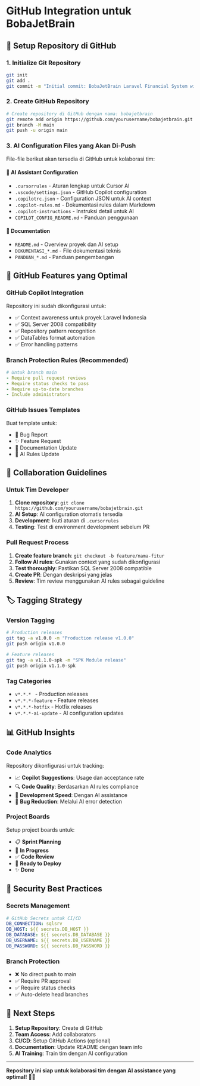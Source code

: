# GitHub Integration untuk BobaJetBrain

## 🚀 Setup Repository di GitHub

### 1. Initialize Git Repository
```bash
git init
git add .
git commit -m "Initial commit: BobaJetBrain Laravel Financial System with AI configuration"
```

### 2. Create GitHub Repository
```bash
# Create repository di GitHub dengan nama: bobajetbrain
git remote add origin https://github.com/yourusername/bobajetbrain.git
git branch -M main
git push -u origin main
```

### 3. AI Configuration Files yang Akan Di-Push

File-file berikut akan tersedia di GitHub untuk kolaborasi tim:

#### 🤖 AI Assistant Configuration
- `.cursorrules` - Aturan lengkap untuk Cursor AI
- `.vscode/settings.json` - GitHub Copilot configuration
- `.copilotrc.json` - Configuration JSON untuk AI context
- `.copilot-rules.md` - Dokumentasi rules dalam Markdown
- `.copilot-instructions` - Instruksi detail untuk AI
- `COPILOT_CONFIG_README.md` - Panduan penggunaan

#### 📝 Documentation
- `README.md` - Overview proyek dan AI setup
- `DOKUMENTASI_*.md` - File dokumentasi teknis
- `PANDUAN_*.md` - Panduan pengembangan

## 🔧 GitHub Features yang Optimal

### GitHub Copilot Integration
Repository ini sudah dikonfigurasi untuk:
- ✅ Context awareness untuk proyek Laravel Indonesia
- ✅ SQL Server 2008 compatibility
- ✅ Repository pattern recognition
- ✅ DataTables format automation
- ✅ Error handling patterns

### Branch Protection Rules (Recommended)
```yaml
# Untuk branch main
- Require pull request reviews
- Require status checks to pass
- Require up-to-date branches
- Include administrators
```

### GitHub Issues Templates
Buat template untuk:
- 🐛 Bug Report
- ✨ Feature Request  
- 📝 Documentation Update
- 🔧 AI Rules Update

## 🤝 Collaboration Guidelines

### Untuk Tim Developer
1. **Clone repository**: `git clone https://github.com/yourusername/bobajetbrain.git`
2. **AI Setup**: AI configuration otomatis tersedia
3. **Development**: Ikuti aturan di `.cursorrules`
4. **Testing**: Test di environment development sebelum PR

### Pull Request Process
1. **Create feature branch**: `git checkout -b feature/nama-fitur`
2. **Follow AI rules**: Gunakan context yang sudah dikonfigurasi
3. **Test thoroughly**: Pastikan SQL Server 2008 compatible
4. **Create PR**: Dengan deskripsi yang jelas
5. **Review**: Tim review menggunakan AI rules sebagai guideline

## 🏷️ Tagging Strategy

### Version Tagging
```bash
# Production releases
git tag -a v1.0.0 -m "Production release v1.0.0"
git push origin v1.0.0

# Feature releases  
git tag -a v1.1.0-spk -m "SPK Module release"
git push origin v1.1.0-spk
```

### Tag Categories
- `v*.*.* ` - Production releases
- `v*.*.*-feature` - Feature releases
- `v*.*.*-hotfix` - Hotfix releases
- `v*.*.*-ai-update` - AI configuration updates

## 📊 GitHub Insights

### Code Analytics
Repository dikonfigurasi untuk tracking:
- 📈 **Copilot Suggestions**: Usage dan acceptance rate
- 🔍 **Code Quality**: Berdasarkan AI rules compliance
- 🚀 **Development Speed**: Dengan AI assistance
- 🐛 **Bug Reduction**: Melalui AI error detection

### Project Boards
Setup project boards untuk:
- 📋 **Sprint Planning**
- 🔄 **In Progress** 
- ✅ **Code Review**
- 🚀 **Ready to Deploy**
- ✨ **Done**

## 🔐 Security Best Practices

### Secrets Management
```yaml
# GitHub Secrets untuk CI/CD
DB_CONNECTION: sqlsrv
DB_HOST: ${{ secrets.DB_HOST }}
DB_DATABASE: ${{ secrets.DB_DATABASE }}
DB_USERNAME: ${{ secrets.DB_USERNAME }}
DB_PASSWORD: ${{ secrets.DB_PASSWORD }}
```

### Branch Protection
- ❌ No direct push to main
- ✅ Require PR approval
- ✅ Require status checks
- ✅ Auto-delete head branches

## 🚀 Next Steps

1. **Setup Repository**: Create di GitHub
2. **Team Access**: Add collaborators
3. **CI/CD**: Setup GitHub Actions (optional)
4. **Documentation**: Update README dengan team info
5. **AI Training**: Train tim dengan AI configuration

---

**Repository ini siap untuk kolaborasi tim dengan AI assistance yang optimal!** 🤖✨
